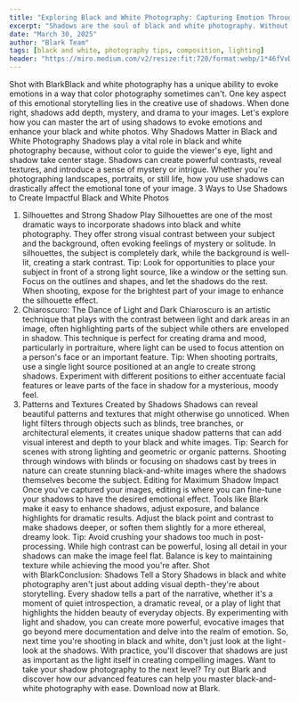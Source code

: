 ```yaml
---
title: "Exploring Black and White Photography: Capturing Emotion Through Shadows"
excerpt: "Shadows are the soul of black and white photography. Without the distraction of color, shadows take on the role of storyteller—evoking emotion, shaping depth, and revealing hidden details."
date: "March 30, 2025"
author: "Blark Team"
tags: [black and white, photography tips, composition, lighting]
header: "https://miro.medium.com/v2/resize:fit:720/format:webp/1*46fVvDTBDBSH1ZNnoMIlNQ.jpeg"
---
```


Shot with BlarkBlack and white photography has a unique ability to evoke emotions in a way that color photography sometimes can't. One key aspect of this emotional storytelling lies in the creative use of shadows. When done right, shadows add depth, mystery, and drama to your images. Let's explore how you can master the art of using shadows to evoke emotions and enhance your black and white photos.
Why Shadows Matter in Black and White Photography
Shadows play a vital role in black and white photography because, without color to guide the viewer's eye, light and shadow take center stage. Shadows can create powerful contrasts, reveal textures, and introduce a sense of mystery or intrigue. Whether you're photographing landscapes, portraits, or still life, how you use shadows can drastically affect the emotional tone of your image.
3 Ways to Use Shadows to Create Impactful Black and White Photos
1. Silhouettes and Strong Shadow Play
Silhouettes are one of the most dramatic ways to incorporate shadows into black and white photography. They offer strong visual contrast between your subject and the background, often evoking feelings of mystery or solitude. In silhouettes, the subject is completely dark, while the background is well-lit, creating a stark contrast.
Tip: Look for opportunities to place your subject in front of a strong light source, like a window or the setting sun. Focus on the outlines and shapes, and let the shadows do the rest. When shooting, expose for the brightest part of your image to enhance the silhouette effect.
2. Chiaroscuro: The Dance of Light and Dark
Chiaroscuro is an artistic technique that plays with the contrast between light and dark areas in an image, often highlighting parts of the subject while others are enveloped in shadow. This technique is perfect for creating drama and mood, particularly in portraiture, where light can be used to focus attention on a person's face or an important feature.
Tip: When shooting portraits, use a single light source positioned at an angle to create strong shadows. Experiment with different positions to either accentuate facial features or leave parts of the face in shadow for a mysterious, moody feel.
3. Patterns and Textures Created by Shadows
Shadows can reveal beautiful patterns and textures that might otherwise go unnoticed. When light filters through objects such as blinds, tree branches, or architectural elements, it creates unique shadow patterns that can add visual interest and depth to your black and white images.
Tip: Search for scenes with strong lighting and geometric or organic patterns. Shooting through windows with blinds or focusing on shadows cast by trees in nature can create stunning black-and-white images where the shadows themselves become the subject.
Editing for Maximum Shadow Impact
Once you've captured your images, editing is where you can fine-tune your shadows to have the desired emotional effect. Tools like Blark make it easy to enhance shadows, adjust exposure, and balance highlights for dramatic results. Adjust the black point and contrast to make shadows deeper, or soften them slightly for a more ethereal, dreamy look.
Tip: Avoid crushing your shadows too much in post-processing. While high contrast can be powerful, losing all detail in your shadows can make the image feel flat. Balance is key to maintaining texture while achieving the mood you're after.
Shot with BlarkConclusion: Shadows Tell a Story
Shadows in black and white photography aren't just about adding visual depth - they're about storytelling. Every shadow tells a part of the narrative, whether it's a moment of quiet introspection, a dramatic reveal, or a play of light that highlights the hidden beauty of everyday objects. By experimenting with light and shadow, you can create more powerful, evocative images that go beyond mere documentation and delve into the realm of emotion.
So, next time you're shooting in black and white, don't just look at the light - look at the shadows. With practice, you'll discover that shadows are just as important as the light itself in creating compelling images.
Want to take your shadow photography to the next level? Try out Blark and discover how our advanced features can help you master black-and-white photography with ease. Download now at Blark.
